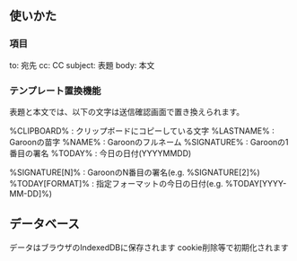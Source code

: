## 使いかた

### 項目

to: 宛先
cc: CC
subject: 表題
body: 本文

### テンプレート置換機能

表題と本文では、以下の文字は送信確認画面で置き換えられます。

%CLIPBOARD% : クリップボードにコピーしている文字
%LASTNAME% : Garoonの苗字
%NAME% : Garoonのフルネーム
%SIGNATURE% : Garoonの1番目の署名
%TODAY% : 今日の日付(YYYYMMDD)

%SIGNATURE[N]% : GaroonのN番目の署名(e.g. %SIGNATURE[2]%)
%TODAY[FORMAT]% : 指定フォーマットの今日の日付(e.g. %TODAY[YYYY-MM-DD]%)

## データベース

データはブラウザのIndexedDBに保存されます
cookie削除等で初期化されます
